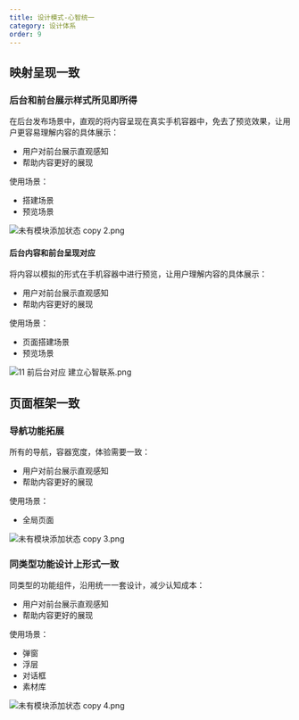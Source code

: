 ```yaml
---
title: 设计模式-心智统一
category: 设计体系
order: 9
---
```


## 映射呈现一致

### 后台和前台展示样式所⻅即所得

在后台发布场景中，直观的将内容呈现在真实手机容器中，免去了预览效果，让用户更容易理解内容的具体展示：

* 用户对前台展示直观感知
* 帮助内容更好的展现

使用场景：

* 搭建场景
* 预览场景

![未有模块添加状态 copy 2.png](https://img.alicdn.com/tfs/TB13RxALH2pK1RjSZFsXXaNlXXa-2318-1490.png)

#### 后台内容和前台呈现对应

将内容以模拟的形式在手机容器中进⾏预览，让用户理解内容的具体展示：

* 用户对前台展示直观感知
* 帮助内容更好的展现

使用场景：

* 页面搭建场景
* 预览场景

![11 前后台对应 建立心智联系.png](https://img.alicdn.com/tfs/TB1riRELQzoK1RjSZFlXXai4VXa-2350-1660.png)

## ⻚面框架一致

### 导航功能拓展

所有的导航，容器宽度，体验需要一致：

* 用户对前台展示直观感知
* 帮助内容更好的展现

使用场景：

* 全局页面

![未有模块添加状态 copy 3.png](https://img.alicdn.com/tfs/TB1dHhFLFzqK1RjSZFCXXbbxVXa-2260-1344.png)

### 同类型功能设计上形式一致

同类型的功能组件，沿⽤统⼀一套设计，减少认知成本：

* 用户对前台展示直观感知
* 帮助内容更好的展现

使用场景：

* 弹窗
* 浮层
* 对话框
* 素材库

![未有模块添加状态 copy 4.png](https://img.alicdn.com/tfs/TB1v.XDLSzqK1RjSZFpXXakSXXa-2282-1502.png)
